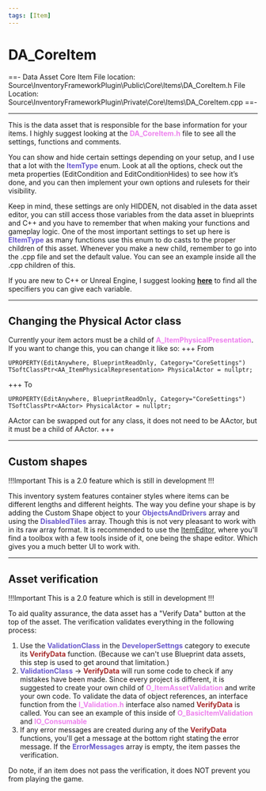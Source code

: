 ```yaml
---
tags: [Item]
---
```


# DA_CoreItem
==- Data Asset Core Item
File location: Source\InventoryFrameworkPlugin\Public\Core\Items\DA_CoreItem.h
File Location: Source\InventoryFrameworkPlugin\Private\Core\Items\DA_CoreItem.cpp
==-

---

This is the data asset that is responsible for the base information for your items. I highly suggest looking at the <span style="color:violet">**DA_CoreItem.h**</span> file to see all the settings, functions and comments.

You can show and hide certain settings depending on your setup, and I use that a lot with the <span style="color:slateblue">**ItemType**</span> enum. Look at all the options, check out the meta properties (EditCondition and EditConditionHides) to see how it’s done, and you can then implement your own options and rulesets for their visibility.

Keep in mind, these settings are only HIDDEN, not disabled in the data asset editor, you can still access those variables from the data asset in blueprints and C++ and you have to remember that when making your functions and gameplay logic.
One of the most important settings to set up here is <span style="color:slateblue">**EItemType**</span> as many functions use this enum to do casts to the proper children of this asset. Whenever you make a new child, remember to go into the .cpp file and set the default value. You can see an example inside all the .cpp children of this.

If you are new to C++ or Unreal Engine, I suggest looking <a href="https://benui.ca/unreal/uproperty/" target="_blank">**here**</a> to find all the specifiers you can give each variable.

---
## Changing the Physical Actor class
Currently your item actors must be a child of <span style="color:violet">**A_ItemPhysicalPresentation**</span>. If you want to change this, you can change it like so:
+++ From
```
UPROPERTY(EditAnywhere, BlueprintReadOnly, Category="CoreSettings")
TSoftClassPtr<AA_ItemPhysicalRepresentation> PhysicalActor = nullptr;
```
+++ To
```
UPROPERTY(EditAnywhere, BlueprintReadOnly, Category="CoreSettings")
TSoftClassPtr<AActor> PhysicalActor = nullptr;
```
AActor can be swapped out for any class, it does not need to be AActor, but it must be a child of AActor.
+++

---
## Custom shapes

!!!Important
This is a 2.0 feature which is still in development
!!!

This inventory system features container styles where items can be different lengths and different heights.
The way you define your shape is by adding the Custom Shape object to your <span style="color:slateblue">**ObjectsAndDrivers**</span> array and using the <span style="color:slateblue">**DisabledTiles**</span> array. Though this is not very pleasant to work with in its raw array format. It is recommended to use the [ItemEditor](https://inventoryframework.github.io/tools/itemeditor/), where you'll find a toolbox with a few tools inside of it, one being the shape editor. Which gives you a much better UI to work with.

---
## Asset verification

!!!Important
This is a 2.0 feature which is still in development
!!!

To aid quality assurance, the data asset has a "Verify Data" button at the top of the asset.
The verification validates everything in the following process:
1. Use the <span style="color:slateblue">**ValidationClass**</span> in the <span style="color:slateblue">**DeveloperSettngs**</span> category to execute its <span style="color:brown">**VerifyData**</span> function. (Because we can't use Blueprint data assets, this step is used to get around that limitation.)
2. <span style="color:slateblue">**ValidationClass**</span> -> <span style="color:brown">**VerifyData**</span> will run some code to check if any mistakes have been made. Since every project is different, it is suggested to create your own child of <span style="color:violet">**O_ItemAssetValidation**</span> and write your own code. To validate the data of object references, an interface function from the <span style="color:violet">**I_Validation.h**</span> interface also named <span style="color:brown">**VerifyData**</span> is called. You can see an example of this inside of <span style="color:violet">**O_BasicItemValidation**</span> and <span style="color:violet">**IO_Consumable**</span>
3. If any error messages are created during any of the <span style="color:brown">**VerifyData**</span> functions, you'll get a message at the bottom right stating the error message. If the <span style="color:slateblue">**ErrorMessages**</span> array is empty, the item passes the verification.

Do note, if an item does not pass the verification, it does NOT prevent you from playing the game.
